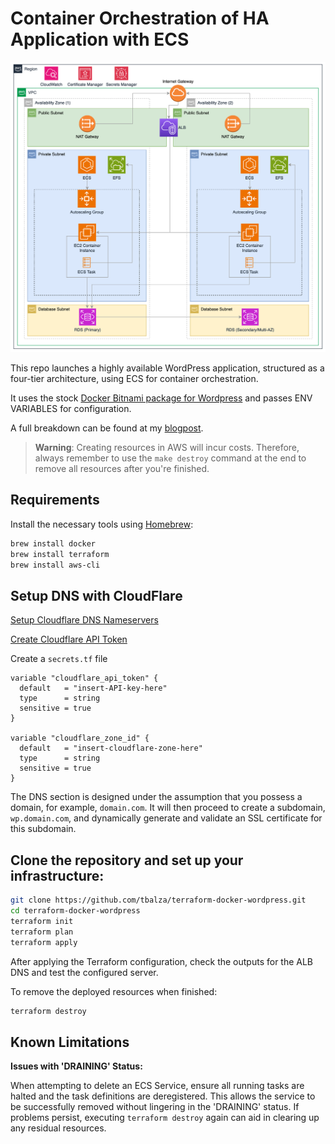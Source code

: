 
# Container Orchestration of HA Application with ECS

<img src="images/docker-wordpress-drawio.png" alt="Your image description" width="900"/>

This repo launches a highly available WordPress application, structured as a four-tier architecture, using ECS for container orchestration.

It uses the stock [Docker Bitnami package for Wordpress](https://github.com/bitnami/containers/tree/main/bitnami/wordpress#how-to-use-this-image) and passes ENV VARIABLES for configuration.

A full breakdown can be found at my [blogpost](https://tbalza.net/container-orchestration-of-ha-application-with-ecs).

> **Warning**: Creating resources in AWS will incur costs. Therefore, always remember to use the `make destroy` command at the end to remove all resources after you're finished.

## Requirements
Install the necessary tools using [Homebrew](https://docs.brew.sh/Installation):

```bash
brew install docker
brew install terraform
brew install aws-cli
```

## Setup DNS with CloudFlare
[Setup Cloudflare DNS Nameservers](https://www.namecheap.com/support/knowledgebase/article.aspx/9607/2210/how-to-set-up-dns-records-for-your-domain-in-a-cloudflare-account/)

[Create Cloudflare API Token](https://developers.cloudflare.com/fundamentals/api/get-started/create-token/)

Create a `secrets.tf` file
```hcl
variable "cloudflare_api_token" {
  default   = "insert-API-key-here"
  type      = string
  sensitive = true
}

variable "cloudflare_zone_id" {
  default   = "insert-cloudflare-zone-here"
  type      = string
  sensitive = true
}
```

The DNS section is designed under the assumption that you possess a domain, for example, `domain.com`. It will then proceed to create a subdomain, `wp.domain.com`, and dynamically generate and validate an SSL certificate for this subdomain.

## Clone the repository and set up your infrastructure:

```bash
git clone https://github.com/tbalza/terraform-docker-wordpress.git
cd terraform-docker-wordpress
terraform init
terraform plan
terraform apply
```

After applying the Terraform configuration, check the outputs for the ALB DNS and test the configured server.

To remove the deployed resources when finished:

```bash
terraform destroy
```

## Known Limitations

**Issues with 'DRAINING' Status:**

When attempting to delete an ECS Service, ensure all running tasks are halted and the task definitions are deregistered. This allows the service to be successfully removed without lingering in the 'DRAINING' status. If problems persist, executing `terraform destroy` again can aid in clearing up any residual resources.
